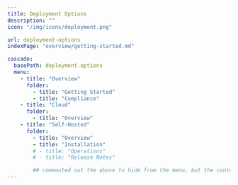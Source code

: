```yaml
---
title: Deployment Options
description: ""
icon: "/img/icons/deployment.png"

url: deployment-options
indexPage: "overview/getting-started.md"

cascade:
  basePath: deployment-options
  menu:
    - title: "Overview"
      folder:
        - title: "Getting Started"
        - title: "Compliance"
    - title: "Cloud"
      folder:
        - title: "Overview"
    - title: "Self-Hosted"
      folder:
        - title: "Overview"
        - title: "Installation"
        # - title: "Operations"     
        # - title: "Release Notes"

        ## commented out the above to hide from the menu, but the content it's still available via URL
---
```

